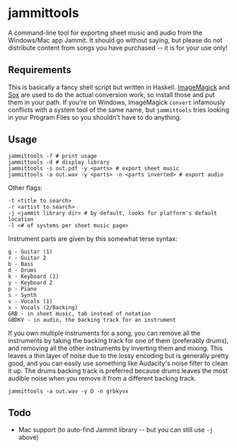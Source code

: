 # jammittools

A command-line tool for exporting sheet music and audio from the Windows/Mac app Jammit.
It should go without saying, but please do not distribute content from songs you have purchased --
it is for your use only!

## Requirements

This is basically a fancy shell script but written in Haskell.
[ImageMagick](http://www.imagemagick.org) and [Sox](http://sox.sourceforge.net/)
are used to do the actual conversion work, so install those and put them in your path.
If you're on Windows, ImageMagick `convert` infamously conflicts with a system tool of the same name,
but `jammittools` tries looking in your Program Files so you shouldn't have to do anything.

## Usage

    jammittools -? # print usage
    jammittools -d # display library
    jammittools -s out.pdf -y <parts> # export sheet music
    jammittools -a out.wav -y <parts> -n <parts inverted> # export audio

Other flags:

    -t <title to search>
    -r <artist to search>
    -j <jammit library dir> # by default, looks for platform's default location
    -l <# of systems per sheet music page>

Instrument parts are given by this somewhat terse syntax:

    g - Guitar (1)
    r - Guitar 2
    b - Bass
    d - Drums
    k - Keyboard (1)
    y - Keyboard 2
    p - Piano
    s - Synth
    v - Vocals (1)
    x - Vocals (2/Backing)
    GRB - in sheet music, tab instead of notation
    GBDKV - in audio, the backing track for an instrument

If you own multiple instruments for a song, you can remove all the instruments by taking
the backing track for one of them (preferably drums), and removing all the other instruments
by inverting them and mixing. This leaves a thin layer of noise due to the lossy encoding
but is generally pretty good, and you can easily use something like Audacity's noise filter
to clean it up. The drums backing track is preferred because drums leaves the most audible
noise when you remove it from a different backing track.

    jammittools -a out.wav -y D -n grbkyvx

## Todo

* Mac support (to auto-find Jammit library -- but you can still use `-j` above)

